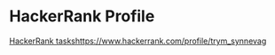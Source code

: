 # HackerRank Profile
[HackerRank tasks](https://www.hackerrank.com/profile/trym_synnevag)https://www.hackerrank.com/profile/trym_synnevag
